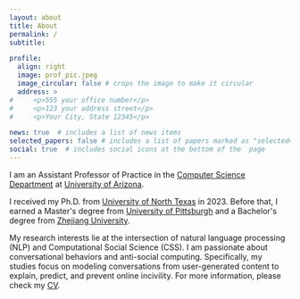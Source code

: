 ```yaml
---
layout: about
title: About
permalink: /
subtitle: 

profile:
  align: right
  image: prof_pic.jpeg
  image_circular: false # crops the image to make it circular
  address: >
#     <p>555 your office number</p>
#     <p>123 your address street</p>
#     <p>Your City, State 12345</p>

news: true  # includes a list of news items
selected_papers: false # includes a list of papers marked as "selected={true}"
social: true  # includes social icons at the bottom of the  page
---
```


I am an Assistant Professor of Practice in the [Computer Science Department](https://www.cs.arizona.edu/) at [University of Arizona](https://www.arizona.edu/).

I received my Ph.D. from [University of North Texas](https://informationscience.unt.edu/) in 2023.
Before that, I earned a Master's degree from [University of Pittsburgh](https://www.sci.pitt.edu/) and a Bachelor's degree from [Zhejiang University](https://www.zju.edu.cn/english/).

My research interests lie at the intersection of natural language processing (NLP) and Computational Social Science (CSS).
I am passionate about conversational behaviors and anti-social computing.
Specifically, my studies focus on modeling conversations from user-generated content to explain, predict, and prevent online incivility.
For more information, please check my [CV](https://xinchenyu.github.io/assets/pdf/xinchen-cv.pdf).



